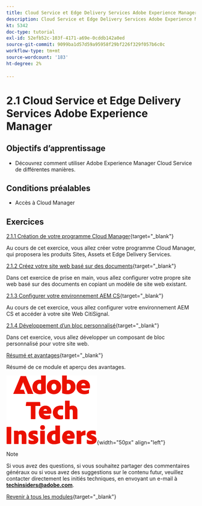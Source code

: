 ```yaml
---
title: Cloud Service et Edge Delivery Services Adobe Experience Manager
description: Cloud Service et Edge Delivery Services Adobe Experience Manager
kt: 5342
doc-type: tutorial
exl-id: 52efb52c-103f-4171-a69e-0cddb142a0ed
source-git-commit: 9099ba1d57d59a95958f29bf226f329f057b6c0c
workflow-type: tm+mt
source-wordcount: '183'
ht-degree: 2%

---
```


# 2.1 Cloud Service et Edge Delivery Services Adobe Experience Manager

## Objectifs d’apprentissage

- Découvrez comment utiliser Adobe Experience Manager Cloud Service de différentes manières.

## Conditions préalables

- Accès à Cloud Manager

## Exercices

[2.1.1 Création de votre programme Cloud Manager](./ex1.md){target="_blank"}

Au cours de cet exercice, vous allez créer votre programme Cloud Manager, qui proposera les produits Sites, Assets et Edge Delivery Services.

[2.1.2 Créez votre site web basé sur des documents](./ex2.md){target="_blank"}

Dans cet exercice de prise en main, vous allez configurer votre propre site web basé sur des documents en copiant un modèle de site web existant.

[2.1.3 Configurer votre environnement AEM CS](./ex3.md){target="_blank"}

Au cours de cet exercice, vous allez configurer votre environnement AEM CS et accéder à votre site Web CitiSignal.

[2.1.4 Développement d’un bloc personnalisé](./ex4.md){target="_blank"}

Dans cet exercice, vous allez développer un composant de bloc personnalisé pour votre site web.

[Résumé et avantages](./summary.md){target="_blank"}

Résumé de ce module et aperçu des avantages.

![Insiders de la technologie ](./../../../assets/images/techinsiders.png){width="50px" align="left"}

>[!NOTE]
>
>Si vous avez des questions, si vous souhaitez partager des commentaires généraux ou si vous avez des suggestions sur le contenu futur, veuillez contacter directement les initiés techniques, en envoyant un e-mail à **techinsiders@adobe.com**.

[Revenir à tous les modules](../../../overview.md){target="_blank"}
